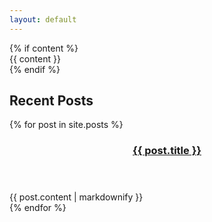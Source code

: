 ```yaml
---
layout: default
---
```


<div class="content">
  {% if content %}
    <section class="post-content">
      {{ content }}
    </section>
  {% endif %}
  <section class="post-list">
    <h2>Recent Posts</h2>
    {% for post in site.posts %}
      <article class="post">
        <header class="post-header">
          <h3 class="post-title"><a href="{{ post.url }}">{{ post.title }}</a></h3>
        </header>
        <div class="post-content">
          {{ post.content | markdownify }}
        </div>
      </article>
    {% endfor %}
  </section>
</div>
<aside class="sidebar">

</aside>
